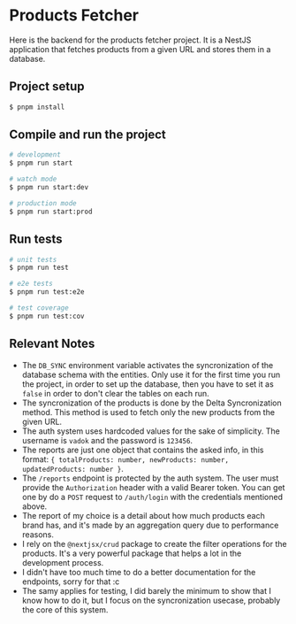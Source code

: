 # Products Fetcher

Here is the backend for the products fetcher project. It is a NestJS application that fetches products from a given URL and stores them in a database.

## Project setup

```bash
$ pnpm install
```

## Compile and run the project

```bash
# development
$ pnpm run start

# watch mode
$ pnpm run start:dev

# production mode
$ pnpm run start:prod
```

## Run tests

```bash
# unit tests
$ pnpm run test

# e2e tests
$ pnpm run test:e2e

# test coverage
$ pnpm run test:cov
```

## Relevant Notes

- The `DB_SYNC` environment variable activates the syncronization of the database schema with the entities. Only use it for the first time you run the project, in order to set up the database, then you have to set it as `false` in order to don't clear the tables on each run.
- The syncronization of the products is done by the Delta Syncronization method. This method is used to fetch only the new products from the given URL.
- The auth system uses hardcoded values for the sake of simplicity. The username is `vadok` and the password is `123456`.
- The reports are just one object that contains the asked info, in this format: `{ totalProducts: number, newProducts: number, updatedProducts: number }`.
- The `/reports` endpoint is protected by the auth system. The user must provide the `Authorization` header with a valid Bearer token. You can get one by do a `POST` request to `/auth/login` with the credentials mentioned above.
- The report of my choice is a detail about how much products each brand has, and it's made by an aggregation query due to performance reasons.
- I rely on the `@nextjsx/crud` package to create the filter operations for the products. It's a very powerful package that helps a lot in the development process.
- I didn't have too much time to do a better documentation for the endpoints, sorry for that :c
- The samy applies for testing, I did barely the minimum to show that I know how to do it, but I focus on the syncronization usecase, probably the core of this system.
